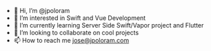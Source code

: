 - 👋 Hi, I’m @jpoloram
- 👀 I’m interested in Swift and Vue Development
- 🌱 I’m currently learning Server Side Swift/Vapor project and Flutter
- 💞️ I’m looking to collaborate on cool projects
- 📫 How to reach me jose@jpoloram.com

<!---
jpoloram/jpoloram is a ✨ special ✨ repository because its `README.md` (this file) appears on your GitHub profile.
You can click the Preview link to take a look at your changes.
--->
